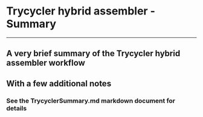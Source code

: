 # Trycycler hybrid assembler - Summary

***

## A very brief summary of the Trycycler hybrid assembler workflow
## With a few additional notes

### See the **TrycyclerSummary.md** markdown document for details
